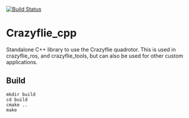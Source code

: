 [![Build Status](https://travis-ci.org/whoenig/crazyflie_cpp.svg?branch=master)](https://travis-ci.org/whoenig/crazyflie_cpp)

# Crazyflie_cpp

Standalone C++ library to use the Crazyflie quadrotor.
This is used in crazyflie_ros, and crazyflie_tools, but can also be used for other custom applications.

## Build

```
mkdir build
cd build
cmake ..
make
```
